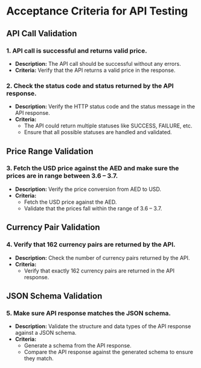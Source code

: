 # Acceptance Criteria for API Testing

## API Call Validation

### 1. API call is successful and returns valid price.
- **Description:** The API call should be successful without any errors.
- **Criteria:** Verify that the API returns a valid price in the response.

### 2. Check the status code and status returned by the API response.
- **Description:** Verify the HTTP status code and the status message in the API response.
- **Criteria:** 
    - The API could return multiple statuses like SUCCESS, FAILURE, etc.
    - Ensure that all possible statuses are handled and validated.

## Price Range Validation

### 3. Fetch the USD price against the AED and make sure the prices are in range between 3.6 – 3.7.
- **Description:** Verify the price conversion from AED to USD.
- **Criteria:** 
    - Fetch the USD price against the AED.
    - Validate that the prices fall within the range of 3.6 – 3.7.

## Currency Pair Validation

### 4. Verify that 162 currency pairs are returned by the API.
- **Description:** Check the number of currency pairs returned by the API.
- **Criteria:** 
    - Verify that exactly 162 currency pairs are returned in the API response.

## JSON Schema Validation

### 5. Make sure API response matches the JSON schema.
- **Description:** Validate the structure and data types of the API response against a JSON schema.
- **Criteria:** 
    - Generate a schema from the API response.
    - Compare the API response against the generated schema to ensure they match.
